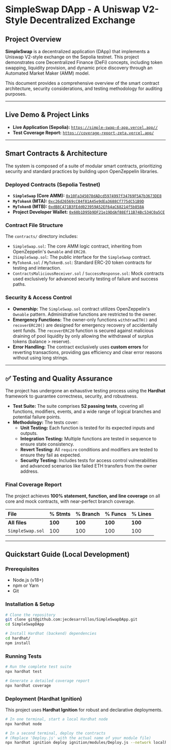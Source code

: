 # SimpleSwap DApp - A Uniswap V2-Style Decentralized Exchange

## Project Overview

**SimpleSwap** is a decentralized application (DApp) that implements a Uniswap V2-style exchange on the Sepolia testnet. This project demonstrates core Decentralized Finance (DeFi) concepts, including token swapping, liquidity provision, and dynamic price discovery through an Automated Market Maker (AMM) model.

This document provides a comprehensive overview of the smart contract architecture, security considerations, and testing methodology for auditing purposes.

-----

## Live Demo & Project Links

  * **Live Application (Sepolia):** [`https://simple-swap-d-app.vercel.app//`](https://www.google.com/search?q=%5Bhttps://simple-swap-d-app.vercel.app/%5D\(https://tp4-frontend.vercel.app/\))
  * **Test Coverage Report:** [`https://coverage-report-zeta.vercel.app/`](https://www.google.com/search?q=%5Bhttps://coverage-report-zeta.vercel.app/%5D\(https://coverage-report-zeta.vercel.app/\))

-----

## Smart Contracts & Architecture

The system is composed of a suite of modular smart contracts, prioritizing security and standard practices by building upon OpenZeppelin libraries.

### Deployed Contracts (Sepolia Testnet)

  * **`SimpleSwap` (Core AMM):** [`0x10Fa345078dADcd5974997f34769F5A7b3673DE8`](https://www.google.com/search?q=%5Bhttps://sepolia.etherscan.io/address/0x10Fa345078dADcd5974997f34769F5A7b3673DE8%5D\(https://sepolia.etherscan.io/address/0x10Fa345078dADcd5974997f34769F5A7b3673DE8\))
  * **`MyTokenA` (MTA):** [`0xc26d26569cC04f81A45e9dEa3688Cf775dC51B9D`](https://www.google.com/search?q=%5Bhttps://sepolia.etherscan.io/address/0xc26d26569cC04f81A45e9dEa3688Cf775dC51B9D%5D\(https://sepolia.etherscan.io/address/0xc26d26569cC04f81A45e9dEa3688Cf775dC51B9D\))
  * **`MyTokenB` (MTB):** [`0xdB8C471B3FEdd023959A52EF64aC68214f5b858A`](https://www.google.com/search?q=%5Bhttps://sepolia.etherscan.io/address/0xdB8C471B3FEdd023959A52EF64aC68214f5b858A%5D\(https://sepolia.etherscan.io/address/0xdB8C471B3FEdd023959A52EF64aC68214f5b858A\))
  * **Project Developer Wallet:** [`0x60b1D95b9DF21e19DdAf88Ef11B74Bc534C0a5CE`](https://www.google.com/search?q=%5Bhttps://sepolia.etherscan.io/address/0x60b1D95b9DF21e19DdAf88Ef11B74Bc534C0a5CE%5D\(https://sepolia.etherscan.io/address/0x60b1D95b9DF21e19DdAf88Ef11B74Bc534C0a5CE\))

### Contract File Structure

The `contracts/` directory includes:

  * `SimpleSwap.sol`: The core AMM logic contract, inheriting from OpenZeppelin's `Ownable` and `ERC20`.
  * `ISimpleSwap.sol`: The public interface for the `SimpleSwap` contract.
  * `MyTokenA.sol` / `MyTokenB.sol`: Standard ERC-20 token contracts for testing and interaction.
  * `ContractsMaliciousReceiver.sol` / `SuccessResponse.sol`: Mock contracts used exclusively for advanced security testing of failure and success paths.

### Security & Access Control

  * **Ownership:** The `SimpleSwap.sol` contract utilizes OpenZeppelin's `Ownable` pattern. Administrative functions are restricted to the owner.
  * **Emergency Functions:** The owner-only functions `withdrawETH()` and `recoverERC20()` are designed for emergency recovery of accidentally sent funds. The `recoverERC20` function is secured against malicious draining of pool liquidity by only allowing the withdrawal of surplus tokens (balance \> reserve).
  * **Error Handling:** The contract exclusively uses **custom errors** for reverting transactions, providing gas efficiency and clear error reasons without using long strings.

-----

## ✅ Testing and Quality Assurance

The project has undergone an exhaustive testing process using the **Hardhat** framework to guarantee correctness, security, and robustness.

  * **Test Suite:** The suite comprises **52 passing tests**, covering all functions, modifiers, events, and a wide range of logical branches and potential failure points.
  * **Methodology:** The tests cover:
      * **Unit Testing:** Each function is tested for its expected inputs and outputs.
      * **Integration Testing:** Multiple functions are tested in sequence to ensure state consistency.
      * **Revert Testing:** All `require` conditions and modifiers are tested to ensure they fail as expected.
      * **Security Testing:** Includes tests for access control vulnerabilities and advanced scenarios like failed ETH transfers from the owner address.

### Final Coverage Report

The project achieves **100% statement, function, and line coverage** on all core and mock contracts, with near-perfect branch coverage.

| File | % Stmts | % Branch | % Funcs | % Lines |
| :--- | :--- | :--- | :--- | :--- |
| **All files** | **100** | **100** | **100** | **100** |
| `SimpleSwap.sol` | 100 | 100 | 100 | 100 |

-----

## Quickstart Guide (Local Development)

### Prerequisites

  * Node.js (v18+)
  * npm or Yarn
  * Git

### Installation & Setup

```bash
# Clone the repository
git clone git@github.com:jecdesarrollos/SimpleSwapDApp.git
cd SimpleSwapDApp

# Install Hardhat (backend) dependencies
cd hardhat/
npm install
```

### Running Tests

```bash
# Run the complete test suite
npx hardhat test

# Generate a detailed coverage report
npx hardhat coverage
```

### Deployment (Hardhat Ignition)

This project uses **Hardhat Ignition** for robust and declarative deployments.

```bash
# In one terminal, start a local Hardhat node
npx hardhat node

# In a second terminal, deploy the contracts
# (Replace 'Deploy.js' with the actual name of your module file)
npx hardhat ignition deploy ignition/modules/Deploy.js --network localhost
```